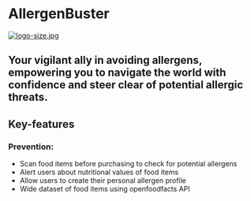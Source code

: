 # AllergenBuster

[![logo-size.jpg](https://i.postimg.cc/fTMF2MTj/logo-size.jpg)](https://postimg.cc/JtdPtVXG)

## Your vigilant ally in avoiding allergens, empowering you to navigate the world with confidence and steer clear of potential allergic threats.

## Key-features

### Prevention:

- Scan food items before purchasing to check for potential allergens
- Alert users about nutritional values of food items
- Allow users to create their personal allergen profile
- Wide dataset of food items using openfoodfacts API
